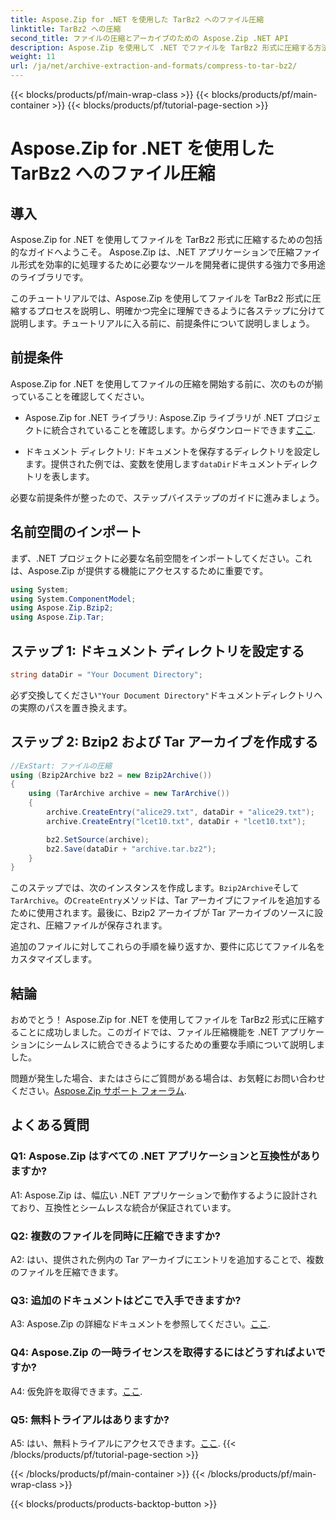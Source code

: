 ```yaml
---
title: Aspose.Zip for .NET を使用した TarBz2 へのファイル圧縮
linktitle: TarBz2 への圧縮
second_title: ファイルの圧縮とアーカイブのための Aspose.Zip .NET API
description: Aspose.Zip を使用して .NET でファイルを TarBz2 形式に圧縮する方法を学びます。効率的にファイルを圧縮するには、ステップバイステップのガイドに従ってください。
weight: 11
url: /ja/net/archive-extraction-and-formats/compress-to-tar-bz2/
---
```


{{< blocks/products/pf/main-wrap-class >}}
{{< blocks/products/pf/main-container >}}
{{< blocks/products/pf/tutorial-page-section >}}

# Aspose.Zip for .NET を使用した TarBz2 へのファイル圧縮

## 導入

Aspose.Zip for .NET を使用してファイルを TarBz2 形式に圧縮するための包括的なガイドへようこそ。 Aspose.Zip は、.NET アプリケーションで圧縮ファイル形式を効率的に処理するために必要なツールを開発者に提供する強力で多用途のライブラリです。

このチュートリアルでは、Aspose.Zip を使用してファイルを TarBz2 形式に圧縮するプロセスを説明し、明確かつ完全に理解できるように各ステップに分けて説明します。チュートリアルに入る前に、前提条件について説明しましょう。

## 前提条件

Aspose.Zip for .NET を使用してファイルの圧縮を開始する前に、次のものが揃っていることを確認してください。

-  Aspose.Zip for .NET ライブラリ: Aspose.Zip ライブラリが .NET プロジェクトに統合されていることを確認します。からダウンロードできます[ここ](https://releases.aspose.com/zip/net/).

- ドキュメント ディレクトリ: ドキュメントを保存するディレクトリを設定します。提供された例では、変数を使用します`dataDir`ドキュメントディレクトリを表します。

必要な前提条件が整ったので、ステップバイステップのガイドに進みましょう。

## 名前空間のインポート

まず、.NET プロジェクトに必要な名前空間をインポートしてください。これは、Aspose.Zip が提供する機能にアクセスするために重要です。

```csharp
using System;
using System.ComponentModel;
using Aspose.Zip.Bzip2;
using Aspose.Zip.Tar;
```

## ステップ 1: ドキュメント ディレクトリを設定する

```csharp
string dataDir = "Your Document Directory";
```

必ず交換してください`"Your Document Directory"`ドキュメントディレクトリへの実際のパスを置き換えます。

## ステップ 2: Bzip2 および Tar アーカイブを作成する

```csharp
//ExStart: ファイルの圧縮
using (Bzip2Archive bz2 = new Bzip2Archive())
{
    using (TarArchive archive = new TarArchive())
    {
        archive.CreateEntry("alice29.txt", dataDir + "alice29.txt");
        archive.CreateEntry("lcet10.txt", dataDir + "lcet10.txt");

        bz2.SetSource(archive);
        bz2.Save(dataDir + "archive.tar.bz2");
    }
}
```

このステップでは、次のインスタンスを作成します。`Bzip2Archive`そして`TarArchive`。の`CreateEntry`メソッドは、Tar アーカイブにファイルを追加するために使用されます。最後に、Bzip2 アーカイブが Tar アーカイブのソースに設定され、圧縮ファイルが保存されます。

追加のファイルに対してこれらの手順を繰り返すか、要件に応じてファイル名をカスタマイズします。

## 結論

おめでとう！ Aspose.Zip for .NET を使用してファイルを TarBz2 形式に圧縮することに成功しました。このガイドでは、ファイル圧縮機能を .NET アプリケーションにシームレスに統合できるようにするための重要な手順について説明しました。

問題が発生した場合、またはさらにご質問がある場合は、お気軽にお問い合わせください。[Aspose.Zip サポート フォーラム](https://forum.aspose.com/c/zip/37).

## よくある質問

### Q1: Aspose.Zip はすべての .NET アプリケーションと互換性がありますか?

A1: Aspose.Zip は、幅広い .NET アプリケーションで動作するように設計されており、互換性とシームレスな統合が保証されています。

### Q2: 複数のファイルを同時に圧縮できますか?

A2: はい、提供された例内の Tar アーカイブにエントリを追加することで、複数のファイルを圧縮できます。

### Q3: 追加のドキュメントはどこで入手できますか?

 A3: Aspose.Zip の詳細なドキュメントを参照してください。[ここ](https://reference.aspose.com/zip/net/).

### Q4: Aspose.Zip の一時ライセンスを取得するにはどうすればよいですか?

 A4: 仮免許を取得できます。[ここ](https://purchase.aspose.com/temporary-license/).

### Q5: 無料トライアルはありますか?

 A5: はい、無料トライアルにアクセスできます。[ここ](https://releases.aspose.com/).
{{< /blocks/products/pf/tutorial-page-section >}}

{{< /blocks/products/pf/main-container >}}
{{< /blocks/products/pf/main-wrap-class >}}

{{< blocks/products/products-backtop-button >}}

